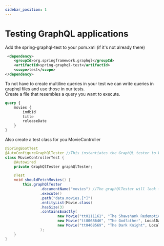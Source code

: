 ```yaml
---
sidebar_position: 1
---
```


# Testing GraphQL applications

Add the spring-graphql-test to your pom.xml (if it's not already there)
```xml
 <dependency>
    <groupId>org.springframework.graphql</groupId>
    <artifactId>spring-graphql-test</artifactId>
    <scope>test</scope>
</dependency>
```
To not have to create multiline queries in your test we can write queries in graphql files
and use those in our tests.  
Create a file that resembles a query you want to execute.
```graphql title="src/test/resources/graphql-test/movies.graphql"
query {
    movies {
        imdbId
        title
        releaseDate
    }
}
```

Also create a test class for you MovieController
```java title="src/test/java/nl.codecentric.springforgraphql.movies/MovieControllerTest.java"
@SpringBootTest 
@AutoConfigureGraphQlTester //This instantiates the GraphQL tester to be autowired
class MovieControllerTest {
    @Autowired
    private GraphQlTester graphQlTester;

    @Test
    void shouldFetchMovies() {
        this.graphQlTester
                .documentName("movies") //The graphQlTester will look for a file named movies.graphql created in the previous step
                .execute()
                .path("data.movies.[*]")
                .entityList(Movie.class)
                .hasSize(3)
                .containsExactly(
                        new Movie("tt0111161", "The Shawshank Redemption", LocalDate.of(1994, 10, 14)),
                        new Movie("tt0068646", "The Godfather", LocalDate.of(1972, 3, 24)),
                        new Movie("tt0468569", "The Dark Knight", LocalDate.of(2018, 7, 18))
                );
    }
}
```
